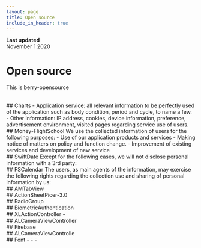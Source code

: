 ```yaml
---
layout: page
title: Open source
include_in_header: true
---
```


**Last updated**  
November 1 2020

# Open source
This is berry-opensource

<br>
## Charts
- Application service: all relevant information to be perfectly used of the application such as body condition, period and cycle, to name a few.
- Other information: IP address, cookies, device information, preference, advertisement environment, visited pages regarding service use of users.

<br>
## Money-FlightSchool
We use the collected information of users for the following purposes:
- Use of our application products and services
- Making notice of matters on policy and function change.
- Improvement of existing services and development of new service

<br>
## SwiftDate
Except for the following cases, we will not disclose personal information with a 3rd party:

<br>
## FSCalendar
The users, as main agents of the information, may exercise the following rights regarding the collection use and sharing of personal information by us:

<br>
## AMTabView

<br>
## ActionSheetPicer-3.0

<br>
## RadioGroup

<br>
## BiometricAuthentication

<br>
## XLActionController
-

<br>
## ALCameraViewController

<br>
## Firebase

<br>
## ALCameraViewControlle

<br>
## Font
-
-
-
